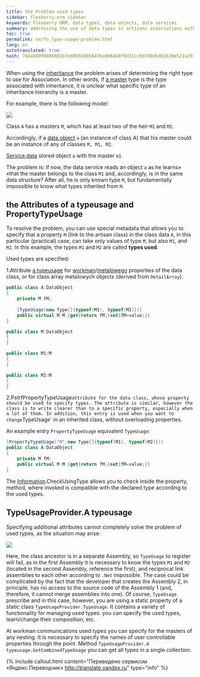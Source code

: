 ```yaml
--- 
title: the Problem used types 
sidebar: flexberry-orm_sidebar 
keywords: Flexberry ORM, data types, data objects, data services 
summary: addressing the use of data types in artisans associations with hierarchy 
toc: true 
permalink: en/fo_type-usage-problem.html 
lang: en 
autotranslated: true 
hash: 784ab8999808801b7ed8655895647ba986468f9d21ccbd7d9d5d01630e521a29 
--- 
```


When using the [inheritance](fd_inheritance.html) the problem arises of determining the right type to use for Association. In other words, if [a master](fd_master-association.html) type is the type associated with inheritance, it is unclear what specific type of an inheritance hierarchy is a master. 

For example, there is the following model: 

![](/images/pages/products/flexberry-orm/data-types/primer2.jpg) 

Class `А` has a masters `М`, which has at least two of the heir `M1` and `M2`. 

Accordingly, if a [data object](fo_data-object.html) `a` (an instance of class A) that his master could be an instance of any of classes `M, M1, M2`. 

[Service data](fo_sql-data-service.html) stored object `a` with the master `m1`. 

The problem is: if now, the data service reads an object `а` as he learns» «that the master belongs to the class `M1` and, accordingly, is in the same data structure? After all, he is only known type `M`, but fundamentally impossible to know what types inherited from `M`. 

## the Attributes of a typeusage and PropertyTypeUsage 

To resolve the problem, you can use special metadata that allows you to specify that a property `M` (link to the artisan class) in the class data `A`, in this particular (practical) case, can take only values of type `M`, but also `M1`, and `M2`. In this example, the types `M1` and `M2` are called __types used__. 

Used types are specified: 

1.Attribute [a typeusage](fo_type-usage.html) for [workman](fd_master-association.html)/[metalowego](fo_detail-associations-properties.html) properties of the data class, or for class array metalowych objects (derived from `DetailArray`). 

```csharp
public class A:DataObject
{
	private M fM;
	
	[TypeUsage(new Type[]{typeof(M1), typeof(M2)})]
	public virtual M M {get{return fM;}set{fM=value;}}
}

public class M:DataObject
{
}

public class M1:M
{
}

public class M2:M
{
}
``` 

2.PstrfPropertyTypeUsage` attribute for the data class, whose property should be used to specify types. The attribute is similar, however the class is to write clearer than to a specific property, especially when a lot of them. In addition, this entry is used when you want to change `TypeUsage` in an inherited class, without overloading properties. 

An example entry `PropertyTypeUsage` equivalent `TypeUsage`: 

```csharp
[PropertyTypeUsage("M",new Type[]{typeof(M1), typeof(M2)})]
public class A:DataObject
{
	private M fM;		
	public virtual M M {get{return fM;}set{fM=value;}}
}
``` 

The [Information](fo_methods-class-information.html).CheckUsingType allows you to check inside the property, method, where invoked is compatible with the declared type according to the used types.

## TypeUsageProvider.A typeusage 

Specifying additional attributes cannot completely solve the problem of used types, as the situation may arise: 

![](/images/pages/products/flexberry-orm/data-types/primer-3.jpg) 

Here, the class ancestor is in a separate Assembly, so `TypeUsage` to register will fail, as in the first Assembly it is necessary to know the types `M1` and `M2` (located in the second Assembly, reference the first), and reciprocal link assemblies to each other according to `.Net` impossible. The case could be complicated by the fact that the developer that creates the Assembly 2, in principle, has no access to the source code of the Assembly 1 (and, therefore, it cannot merge assemblies into one). Of course, `TypeUsage` prescribe and in this case, however, you are using a static property of a static class `TypeUsageProvider.TypeUsage`. It contains a variety of functionality for managing used types: you can specify the used types, learn/change their composition, etc. 

At workman communications used types you can specify for the masters of any nesting. It is necessary to specify the names of user controllable properties through the point. Method `TypeUsageProvider.A typeusage.GetCombinedTypeUsage` you can get all types in a single collection. 



{% include callout.html content="Переведено сервисом «Яндекс.Переводчик» <http://translate.yandex.ru>" type="info" %}